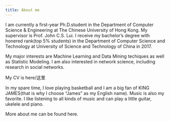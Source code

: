 ```yaml
---
title: About me
---
```

I am currently a first-year Ph.D.student in the Department of Computer Science & Engineering at The Chinese University of Hong Kong. My supervisor is Prof. John C.S. Lui. I receive my bachelor’s degree with honered rank(top 5% students) in the Department of Computer Science and Technology at University of Science and Technology of China in 2017.

My major interests are Machine Learning and Data Mining techiques as well as Statistic Modeling. I am also interested in network science, including research in social networks.

My CV is here/这里

In my spare time, I love playing basketball and I am a big fan of KING JAMES(that is why I choose “James” as my English name). Music is also my favorite. I like listening to all kinds of music and can play a little guitar, ukelele and piano.

More about me can be found here.
